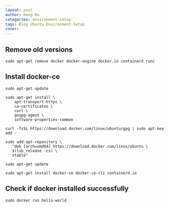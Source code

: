 ```yaml
---
layout: post
author: Hang Hu
categories: environment-setup
tags: Blog Ubuntu Environment-Setup 
cover: 
---
```

## Remove old versions

```
sudo apt-get remove docker docker-engine docker.io containerd runc
```


## Install docker-ce


```
sudo apt-get update
```


```
sudo apt-get install \
    apt-transport-https \
    ca-certificates \
    curl \
    gnupg-agent \
    software-properties-common
```


```
curl -fsSL https://download.docker.com/linux/ubuntu/gpg | sudo apt-key add -
```


```
sudo add-apt-repository \
   "deb [arch=amd64] https://download.docker.com/linux/ubuntu \
   $(lsb_release -cs) \
   stable"
```


```
sudo apt-get update
```


```
sudo apt-get install docker-ce docker-ce-cli containerd.io
```


## Check if docker installed successfully


```
sudo docker run hello-world
```
